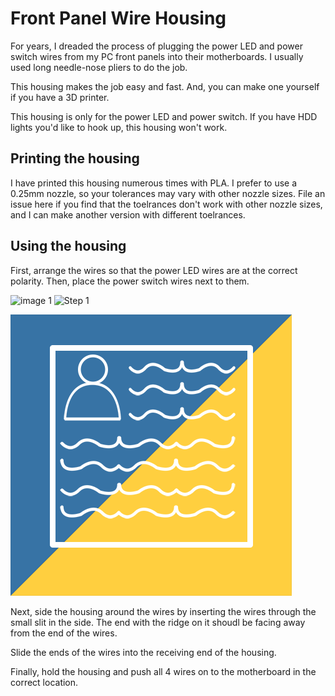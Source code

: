 # Front Panel Wire Housing

For years, I dreaded the process of plugging the power LED and power switch wires from my PC front panels into their motherboards. I usually used long needle-nose pliers to do the job.

This housing makes the job easy and fast. And, you can make one yourself if you have a 3D printer.

This housing is only for the power LED and power switch. If you have HDD lights you'd like to hook up, this housing won't work.

## Printing the housing
I have printed this housing numerous times with PLA. I prefer to use a 0.25mm nozzle, so your tolerances may vary with other nozzle sizes. File an issue here if you find that the toelrances don't work with other nozzle sizes, and I can make another version with different toelrances.

## Using the housing
First, arrange the wires so that the power LED wires are at the correct polarity. Then, place the power switch wires next to them.

![image 1](./images/Step1.png "Step 1")
![Step 1](https://raw.githubusercontent.com/HowdyMoto/Front_Panel_Wire_Housing/master/Images/Step1.jpg)

![ezcv logo](https://raw.githubusercontent.com/Descent098/ezcv/master/.github/logo.png)

Next, side the housing around the wires by inserting the wires through the small slit in the side. The end with the ridge on it shoudl be facing away from the end of the wires.


Slide the ends of the wires into the receiving end of the housing.


Finally, hold the housing and push all 4 wires on to the motherboard in the correct location.


